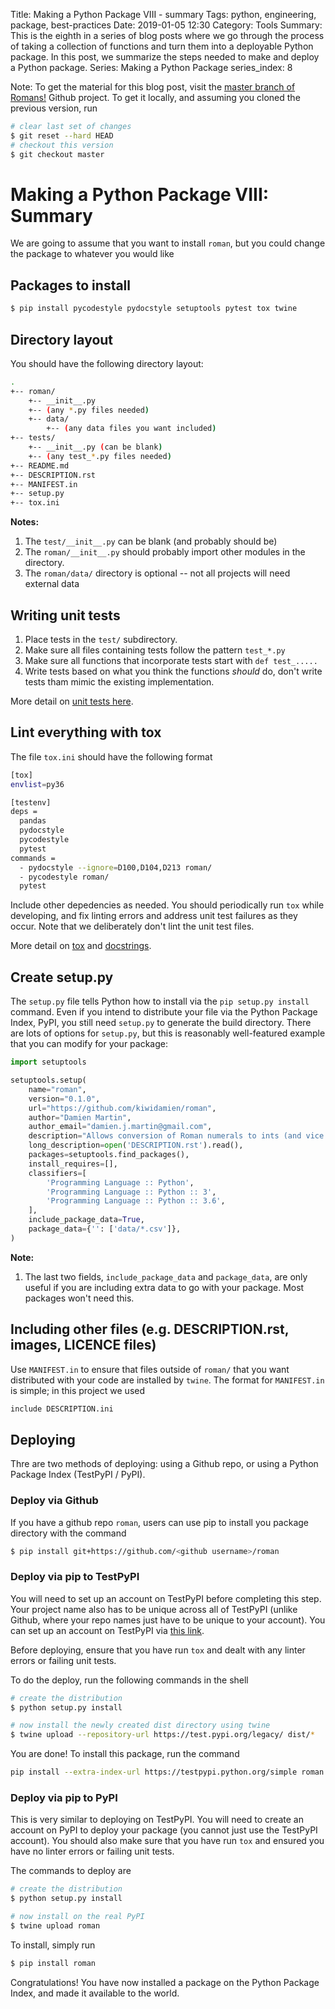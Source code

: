 Title: Making a Python Package VIII - summary 
Tags: python, engineering, package, best-practices
Date: 2019-01-05 12:30
Category: Tools
Summary: This is the eighth in a series of blog posts where we go through the process of taking a collection of functions and turn them into a deployable Python package. In this post, we summarize the steps needed to make and deploy a Python package. 
Series: Making a Python Package
series_index: 8

Note: To get the material for this blog post, visit the [master branch of Romans!](https://github.com/kiwidamien/Roman) Github project. To get it locally, and assuming you cloned the previous version, run
```bash
# clear last set of changes
$ git reset --hard HEAD
# checkout this version
$ git checkout master
```

# Making a Python Package VIII: Summary

We are going to assume that you want to install `roman`, but you could change the package to whatever you would like
## Packages to install

```bash
$ pip install pycodestyle pydocstyle setuptools pytest tox twine
```

## Directory layout

You should have the following directory layout:
```bash
.
+-- roman/
    +-- __init__.py
    +-- (any *.py files needed)
    +-- data/
        +-- (any data files you want included)
+-- tests/
    +-- __init__.py (can be blank)
    +-- (any test_*.py files needed)
+-- README.md
+-- DESCRIPTION.rst
+-- MANIFEST.in
+-- setup.py
+-- tox.ini
```

**Notes:**

1. The `test/__init__.py` can be blank (and probably should be)
2. The `roman/__init__.py` should probably import other modules in the directory.
3. The `roman/data/` directory is optional -- not all projects will need external data

## Writing unit tests

1. Place tests in the `test/` subdirectory.
2. Make sure all files containing tests follow the pattern `test_*.py`
3. Make sure all functions that incorporate tests start with `def test_.....`
4. Write tests based on what you think the functions _should_ do, don't write tests tham mimic the existing implementation.

More detail on [unit tests here](/making-a-python-package-iv-writing-unit-tests.html). 

## Lint everything with tox

The file `tox.ini` should have the following format
```bash
[tox]
envlist=py36

[testenv]
deps =
  pandas
  pydocstyle
  pycodestyle
  pytest
commands =
  - pydocstyle --ignore=D100,D104,D213 roman/
  - pycodestyle roman/
  pytest
```
 
Include other depedencies as needed. You should periodically run `tox` while developing, and fix linting errors and address unit test failures as they occur. Note that we deliberately don't lint the unit test files.

More detail on [tox](/making-a-python-package-v-testing-with-tox.html) and [docstrings](/making-a-python-package-ii-writing-docstrings.html).

## Create setup.py

The `setup.py` file tells Python how to install via the `pip setup.py install` command. Even if you intend to distribute your file via the Python Package Index, PyPI, you still need `setup.py` to generate the build directory. There are lots of options for `setup.py`, but this is reasonably well-featured example that you can modify for your package:
```python
import setuptools

setuptools.setup(
    name="roman",
    version="0.1.0",
    url="https://github.com/kiwidamien/roman",
    author="Damien Martin",
    author_email="damien.j.martin@gmail.com",
    description="Allows conversion of Roman numerals to ints (and vice versa)",
    long_description=open('DESCRIPTION.rst').read(),
    packages=setuptools.find_packages(),
    install_requires=[],
    classifiers=[
        'Programming Language :: Python',
        'Programming Language :: Python :: 3',
        'Programming Language :: Python :: 3.6',
    ],
    include_package_data=True,
    package_data={'': ['data/*.csv']},
)

```

**Note:**

1. The last two fields, `include_package_data` and `package_data`, are only useful if you are including extra data to go with your package. Most packages won't need this.

## Including other files (e.g. DESCRIPTION.rst, images, LICENCE files)

Use `MANIFEST.in` to ensure that files outside of `roman/` that you want distributed with your code are installed by `twine`. The format for `MANIFEST.in` is simple; in this project we used
```bash
include DESCRIPTION.ini
```

## Deploying

Thre are two methods of deploying: using a Github repo, or using a Python Package Index (TestPyPI / PyPI).

### Deploy via Github

If you have a github repo `roman`, users can use pip to install you package directory with the command 
```bash
$ pip install git+https://github.com/<github username>/roman
```

### Deploy via pip to TestPyPI

You will need to set up an account on TestPyPI before completing this step. Your project name also has to be unique across all of TestPyPI (unlike Github, where your repo names just have to be unique to your account). You can set up an account on TestPyPI via [this link](https://test.pypi.org/account/register/).

Before deploying, ensure that you have run `tox` and dealt with any linter errors or failing unit tests.

To do the deploy, run the following commands in the shell
```bash
# create the distribution
$ python setup.py install

# now install the newly created dist directory using twine
$ twine upload --repository-url https://test.pypi.org/legacy/ dist/*
```

You are done! To install this package, run the command 
```bash
pip install --extra-index-url https://testpypi.python.org/simple roman
```

### Deploy via pip to PyPI

This is very similar to deploying on TestPyPI. You will need to create an account on PyPI to deploy your package (you cannot just use the TestPyPI account). You should also make sure that you have run `tox` and ensured you have no linter errors or failing unit tests.

The commands to deploy are
```bash
# create the distribution
$ python setup.py install

# now install on the real PyPI
$ twine upload roman
```

To install, simply run
```bash
$ pip install roman
```

Congratulations! You have now installed a package on the Python Package Index, and made it available to the world.
